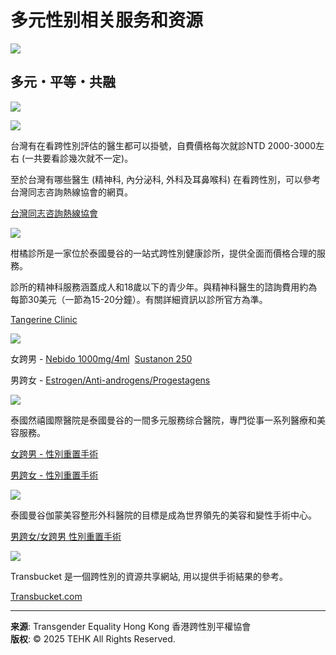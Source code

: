 # 多元性别相关服务和资源

![](img/header.png)

## 多元・平等・共融

![](img/dr_ting_ch.gif)

![](img/dr_wong_ch.gif)

台灣有在看跨性別評估的醫生都可以掛號，自費價格每次就診NTD 2000-3000左右 (一共要看診幾次就不一定)。

至於台灣有哪些醫生 (精神科, 內分泌科, 外科及耳鼻喉科) 在看跨性別，可以參考台灣同志咨詢熱線協會的網頁。

[台灣同志咨詢熱線協會](https://hotline.org.tw/pagegeneral/3244/)

![](img/tangerine.gif)

柑橘診所是一家位於泰國曼谷的一站式跨性別健康診所，提供全面而價格合理的服務。

診所的精神科服務涵蓋成人和18歲以下的青少年。與精神科醫生的諮詢費用約為每節30美元（一節為15-20分鐘）。有關詳細資訊以診所官方為準。

[Tangerine Clinic](https://pribta-tangerine.com/en/tangerine-home-en/)

![](img/nebido.gif)

女跨男 - [Nebido 1000mg/4ml](https://hcp.nebido.com/hcp/product-information/nebido)  [Sustanon 250](https://www.nps.org.au/medicine-finder/sustanon-250-injection)

男跨女 - [Estrogen/Anti-androgens/Progestagens](pdf/hormones_MTF.pdf)

![](img/yanhee.gif)

泰國然禧國際醫院是泰國曼谷的一間多元服務综合醫院，專門從事一系列醫療和美容服務。

[女跨男 - 性別重置手術](https://www.yanhee.net/cosmetic-services/sex-reassignment-surgery/female-to-male-surgery/)

[男跨女 - 性別重置手術](https://www.yanhee.net/cosmetic-services/sex-reassignment-surgery/male-to-female-surgery/)

![](img/kamol.gif)

泰國曼谷伽蒙美容整形外科醫院的目標是成為世界領先的美容和變性手術中心。

[男跨女/女跨男 性別重置手術](https://www.kamolhospital.com/en/service/)

![](img/transbucket.png)

Transbucket 是一個跨性別的資源共享網站, 用以提供手術結果的參考。

[Transbucket.com](https://www.transbucket.com/)

---

**来源**: Transgender Equality Hong Kong 香港跨性別平權協會  
**版权**: © 2025 TEHK All Rights Reserved.
